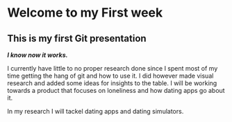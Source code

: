 # Welcome to my First week

## This is my first Git presentation

**_I know now it works._**

I currently have little to no proper research done since I spent most of my time getting the hang of git and how to use it.
I did however made visual research and added some ideas for insights to the table. I will be working towards a product that focuses on loneliness and how dating apps go about it.

In my research I will tackel dating apps and dating simulators.
